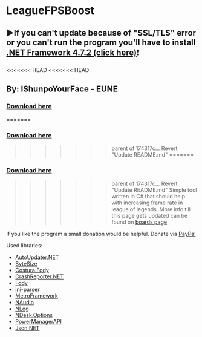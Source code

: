 # LeagueFPSBoost

## :arrow_forward:**If you can't update because of "SSL/TLS" error or you can't run the program you'll have to install [.NET Framework 4.7.2 (click here)](https://dotnet.microsoft.com/download/thank-you/net472)**:heavy_exclamation_mark:

<<<<<<< HEAD
<<<<<<< HEAD
## By: IShunpoYourFace - EUNE

### [Download here](https://github.com/DjordjeMandic/LeagueFPSBoost/releases/latest)



=======
### [Download here](https://github.com/DjordjeMandic/LeagueFPSBoost/releases/latest)

>>>>>>> parent of 174317c... Revert "Update README.md"
=======
### [Download here](https://github.com/DjordjeMandic/LeagueFPSBoost/releases/latest)

>>>>>>> parent of 174317c... Revert "Update README.md"
Simple tool written in C# that should help with increasing frame rate in league of legends.
More info till this page gets updated can be found on [boards page](https://goo.gl/bpxbGV)

If you like the program a small donation would be helpful. Donate via [PayPal](https://paypal.me/DjordjeMandic)

Used libraries:
  - [AutoUpdater.NET](https://github.com/ravibpatel/AutoUpdater.NET)
  - [ByteSize](https://github.com/omar/ByteSize)
  - [Costura.Fody](https://github.com/Fody/Costura)
  - [CrashReporter.NET](https://github.com/ravibpatel/CrashReporter.NET)
  - [Fody](https://github.com/Fody/Fody)
  - [ini-parser](https://github.com/rickyah/ini-parser)
  - [MetroFramework](https://github.com/thielj/MetroFramework)
  - [NAudio](https://github.com/naudio/NAudio)
  - [NLog](http://nlog-project.org/)
  - [NDesk.Options](http://www.ndesk.org/Options)
  - [PowerManagerAPI](https://github.com/Ravatsaas/PowerManagerAPI)
  - [Json.NET](https://www.newtonsoft.com/json)
